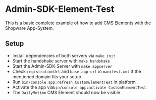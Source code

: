 # Admin-SDK-Element-Test

This is a basic complete example of how to add CMS Elements with the Shopware App-System.

## Setup

* Install dependencies of both servers via `make init`
* Start the handshake server with `make handshake`
* Start the Admin-SDK-Server with `make appserver`
* Check `registrationUrl` and `base-app-url` in `manifest.xml` if the mentioned domain fits your setup
* Run `bin/console app:refresh CustomElementTest` in platform
* Activate the app via`bin/console app:activate CustomElementTest`
* The `DailyMotion` CMS Element should now be visible
